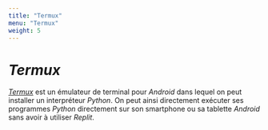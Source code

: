 ```yaml
---
title: "Termux"
menu: "Termux"
weight: 5
---
```


# *Termux*

[*Termux*](https://termux.dev/) est un émulateur de terminal pour *Android* dans lequel on peut installer un interpréteur *Python*. On peut ainsi directement exécuter ses programmes *Python* directement sur son smartphone ou sa tablette *Android* sans avoir à utiliser *Replit*.